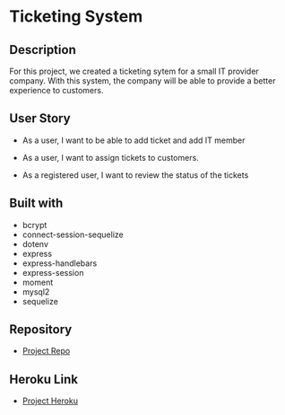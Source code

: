 # Ticketing System

## Description 
For this project, we created a ticketing sytem for a small IT provider company. With this system, the company will be able to provide a better experience to customers.

## User Story

* As a user, I want to be able to add ticket and add IT member

* As a user, I want to assign tickets to customers.

* As a registered user, I want to review the status of the tickets

## Built with

* bcrypt
* connect-session-sequelize
* dotenv
* express
* express-handlebars
* express-session
* moment
* mysql2
* sequelize

## Repository

- [Project Repo](https://github.com/jhernandez50/ticketingsystem.git)

## Heroku Link

- [Project Heroku](https://drive.google.com/file/d/1x51xTjAGpEGxWbD4FxJ7YIUCOjUAL4Ij/view)



